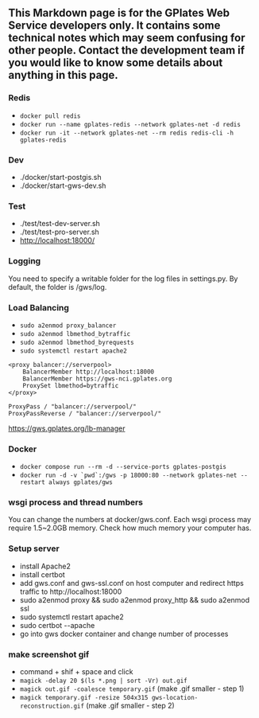 ## This Markdown page is for the GPlates Web Service developers only. It contains some technical notes which may seem confusing for other people. Contact the development team if you would like to know some details about anything in this page.

### Redis

- `docker pull redis`
- `docker run --name gplates-redis --network gplates-net -d redis`
- `docker run -it --network gplates-net --rm redis redis-cli -h gplates-redis`

### Dev

- ./docker/start-postgis.sh
- ./docker/start-gws-dev.sh

### Test

- ./test/test-dev-server.sh
- ./test/test-pro-server.sh
- <http://localhost:18000/>

### Logging

You need to specify a writable folder for the log files in settings.py. By default, the folder is /gws/log.

### Load Balancing

- `sudo a2enmod proxy_balancer`
- `sudo a2enmod lbmethod_bytraffic`
- `sudo a2enmod lbmethod_byrequests`
- `sudo systemctl restart apache2`

```
<proxy balancer://serverpool>
    BalancerMember http://localhost:18000
    BalancerMember https://gws-nci.gplates.org
    ProxySet lbmethod=bytraffic
</proxy>
```
```
ProxyPass / "balancer://serverpool/"
ProxyPassReverse / "balancer://serverpool/"
```

https://gws.gplates.org/lb-manager

### Docker

- `docker compose run --rm -d --service-ports gplates-postgis`
- ``docker run -d -v `pwd`:/gws -p 18000:80 --network gplates-net --restart always gplates/gws``

### wsgi process and thread numbers

You can change the numbers at docker/gws.conf. Each wsgi process may require 1.5~2.0GB memory. Check how much memory your computer has.

### Setup server

- install Apache2
- install certbot
- add gws.conf and gws-ssl.conf on host computer and redirect https traffic to http://localhost:18000
- sudo a2enmod proxy && sudo a2enmod proxy_http && sudo a2enmod ssl
- sudo systemctl restart apache2
- sudo certbot --apache 
- go into gws docker container and change number of processes
 
### make screenshot gif

- command + shif + space and click
- `magick -delay 20 $(ls *.png | sort -Vr) out.gif`
- `magick out.gif -coalesce temporary.gif` (make .gif smaller - step 1)
- `magick temporary.gif -resize 504x315 gws-location-reconstruction.gif` (make .gif smaller - step 2)
